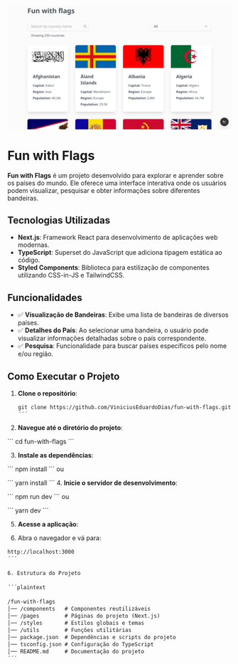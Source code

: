 ![Fun with flags screenshot](public/screenshot-fun-with-flags.JPG)

# Fun with Flags

**Fun with Flags** é um projeto desenvolvido para explorar e aprender sobre os países do mundo. Ele oferece uma interface interativa onde os usuários podem visualizar, pesquisar e obter informações sobre diferentes bandeiras.

## Tecnologias Utilizadas

- **Next.js**: Framework React para desenvolvimento de aplicações web modernas.
- **TypeScript**: Superset do JavaScript que adiciona tipagem estática ao código.
- **Styled Components**: Biblioteca para estilização de componentes utilizando CSS-in-JS e TailwindCSS.

## Funcionalidades

- ✅ **Visualização de Bandeiras**: Exibe uma lista de bandeiras de diversos países.
- ✅ **Detalhes do País**: Ao selecionar uma bandeira, o usuário pode visualizar informações detalhadas sobre o país correspondente.
- ✅ **Pesquisa**: Funcionalidade para buscar países específicos pelo nome e/ou região.

## Como Executar o Projeto

1. **Clone o repositório**:

   ```
   git clone https://github.com/ViniciusEduardoDias/fun-with-flags.git
   ´´´

2. **Navegue até o diretório do projeto**:

´´´
cd fun-with-flags
´´´

3. **Instale as dependências**:

´´´
npm install
´´´
ou

´´´
yarn install
´´´ 
4. **Inicie o servidor de desenvolvimento**:

´´´
npm run dev
´´´
ou

´´´
yarn dev
´´´

5. **Acesse a aplicação**:

1. Abra o navegador e vá para:

```
http://localhost:3000
´´´

6. Estrutura do Projeto

´´´plaintext

/fun-with-flags
│── /components   # Componentes reutilizáveis
│── /pages        # Páginas do projeto (Next.js)
│── /styles       # Estilos globais e temas
│── /utils        # Funções utilitárias
│── package.json  # Dependências e scripts do projeto
│── tsconfig.json # Configuração do TypeScript
│── README.md     # Documentação do projeto
´´´